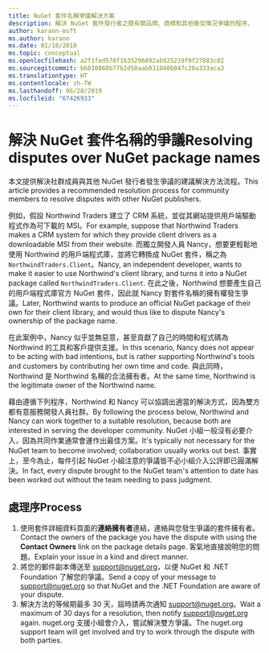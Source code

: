 ```yaml
---
title: NuGet 套件名稱爭議解決方案
description: 解決 NuGet 套件發行者之間有關品牌、商標和其他衝突情況爭議的程序。
author: karann-msft
ms.author: karann
ms.date: 01/18/2018
ms.topic: conceptual
ms.openlocfilehash: a2f1fed578f1635296892ab925219f0f27883c02
ms.sourcegitcommit: b6810860b77b2d50aab031040b047c20a333aca3
ms.translationtype: HT
ms.contentlocale: zh-TW
ms.lasthandoff: 06/28/2019
ms.locfileid: "67426933"
---
```

# <a name="resolving-disputes-over-nuget-package-names"></a><span data-ttu-id="01bc0-103">解決 NuGet 套件名稱的爭議</span><span class="sxs-lookup"><span data-stu-id="01bc0-103">Resolving disputes over NuGet package names</span></span>

<span data-ttu-id="01bc0-104">本文提供解決社群成員與其他 NuGet 發行者發生爭議的建議解決方法流程。</span><span class="sxs-lookup"><span data-stu-id="01bc0-104">This article provides a recommended resolution process for community members to resolve disputes with other NuGet publishers.</span></span>

<span data-ttu-id="01bc0-105">例如，假設 Northwind Traders 建立了 CRM 系統，並從其網站提供用戶端驅動程式作為可下載的 MSI。</span><span class="sxs-lookup"><span data-stu-id="01bc0-105">For example, suppose that Northwind Traders makes a CRM system for which they provide client drivers as a downloadable MSI from their website.</span></span> <span data-ttu-id="01bc0-106">而獨立開發人員 Nancy，想要更輕鬆地使用 Northwind 的用戶端程式庫，並將它轉換成 NuGet 套件，稱之為 `NorthwindTraders.Client`。</span><span class="sxs-lookup"><span data-stu-id="01bc0-106">Nancy, an independent developer, wants to make it easier to use Northwind's client library, and turns it into a NuGet package called `NorthwindTraders.Client`.</span></span> <span data-ttu-id="01bc0-107">在此之後，Northwind 想要產生自己的用戶端程式庫官方 NuGet 套件，因此就 Nancy 對套件名稱的擁有權發生爭議。</span><span class="sxs-lookup"><span data-stu-id="01bc0-107">Later, Northwind wants to produce an official NuGet package of their own for their client library, and would thus like to dispute Nancy's ownership of the package name.</span></span>

<span data-ttu-id="01bc0-108">在此案例中，Nancy 似乎並無惡意，甚至貢獻了自己的時間和程式碼為 Northwind 的工具和客戶提供支援。</span><span class="sxs-lookup"><span data-stu-id="01bc0-108">In this scenario, Nancy does not appear to be acting with bad intentions, but is rather supporting Northwind's tools and customers by contributing her own time and code.</span></span> <span data-ttu-id="01bc0-109">與此同時，Northwind 是 Northwind 名稱的合法擁有者。</span><span class="sxs-lookup"><span data-stu-id="01bc0-109">At the same time, Northwind is the legitimate owner of the Northwind name.</span></span>

<span data-ttu-id="01bc0-110">藉由遵循下列程序，Northwind 和 Nancy 可以協調出適當的解決方式，因為雙方都有意服務開發人員社群。</span><span class="sxs-lookup"><span data-stu-id="01bc0-110">By following the process below, Northwind and Nancy can work together to a suitable resolution, because both are interested in serving the developer community.</span></span> <span data-ttu-id="01bc0-111">NuGet 小組一般沒有必要介入，因為共同作業通常會運作出最佳方案。</span><span class="sxs-lookup"><span data-stu-id="01bc0-111">It's typically not necessary for the NuGet team to become involved; collaboration usually works out best.</span></span> <span data-ttu-id="01bc0-112">事實上，至今為止，每件引起 NuGet 小組注意的爭議皆不必小組介入公評即已圓滿解決。</span><span class="sxs-lookup"><span data-stu-id="01bc0-112">In fact, every dispute brought to the NuGet team's attention to date has been worked out without the team needing to pass judgment.</span></span>

## <a name="process"></a><span data-ttu-id="01bc0-113">處理序</span><span class="sxs-lookup"><span data-stu-id="01bc0-113">Process</span></span>

1. <span data-ttu-id="01bc0-114">使用套件詳細資料頁面的**連絡擁有者**連結，連絡與您發生爭議的套件擁有者。</span><span class="sxs-lookup"><span data-stu-id="01bc0-114">Contact the owners of the package you have the dispute with using the **Contact Owners** link on the package details page.</span></span> <span data-ttu-id="01bc0-115">客氣地直接說明您的問題。</span><span class="sxs-lookup"><span data-stu-id="01bc0-115">Explain your issue in a kind and direct manner.</span></span>
2. <span data-ttu-id="01bc0-116">將您的郵件副本傳送至 [support@nuget.org](mailto:support@nuget.org)，以便 NuGet 和 .NET Foundation 了解您的爭議。</span><span class="sxs-lookup"><span data-stu-id="01bc0-116">Send a copy of your message to [support@nuget.org](mailto:support@nuget.org) so that NuGet and the .NET Foundation are aware of your dispute.</span></span>
3. <span data-ttu-id="01bc0-117">解決方法的等候期最多 30 天，屆時請再次通知 [support@nuget.org](mailto:support@nuget.org)。</span><span class="sxs-lookup"><span data-stu-id="01bc0-117">Wait a maximum of 30 days for a resolution, then notify [support@nuget.org](mailto:support@nuget.org) again.</span></span> <span data-ttu-id="01bc0-118">nuget.org 支援小組會介入，嘗試解決雙方爭議。</span><span class="sxs-lookup"><span data-stu-id="01bc0-118">The nuget.org support team will get involved and try to work through the dispute with both parties.</span></span>
